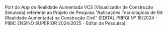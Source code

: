 Port do App de Realidade Aumentada VCS (Visualizador de Construção Simulada) referente ao Projeto de Pesquisa "Aplicações Tecnológicas de RA (Realidade Aumentada) na Construção Civil" (EDITAL PRPGI Nº 18/2024 - PIBIC ENSINO SUPERIOR 2024/2025 - Edital de Pesquisa). 
